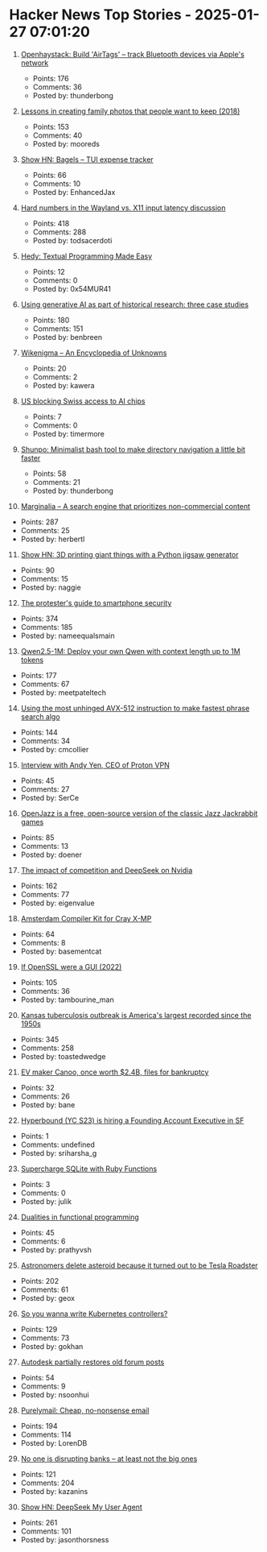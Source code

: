 # Hacker News Top Stories - 2025-01-27 07:01:20

1. [Openhaystack: Build 'AirTags' – track Bluetooth devices via Apple's network](https://github.com/seemoo-lab/openhaystack)
   - Points: 176
   - Comments: 36
   - Posted by: thunderbong

2. [Lessons in creating family photos that people want to keep (2018)](https://estherschindler.medium.com/the-old-family-photos-project-lessons-in-creating-family-photos-that-people-want-to-keep-ea3909129943)
   - Points: 153
   - Comments: 40
   - Posted by: mooreds

3. [Show HN: Bagels – TUI expense tracker](https://github.com/EnhancedJax/Bagels)
   - Points: 66
   - Comments: 10
   - Posted by: EnhancedJax

4. [Hard numbers in the Wayland vs. X11 input latency discussion](https://mort.coffee/home/wayland-input-latency/)
   - Points: 418
   - Comments: 288
   - Posted by: todsacerdoti

5. [Hedy: Textual Programming Made Easy](https://www.hedy.org/)
   - Points: 12
   - Comments: 0
   - Posted by: 0x54MUR41

6. [Using generative AI as part of historical research: three case studies](https://resobscura.substack.com/p/the-leading-ai-models-are-now-very)
   - Points: 180
   - Comments: 151
   - Posted by: benbreen

7. [Wikenigma – An Encyclopedia of Unknowns](https://wikenigma.org.uk/)
   - Points: 20
   - Comments: 2
   - Posted by: kawera

8. [US blocking Swiss access to AI chips](https://www.bluewin.ch/en/news/usa-restricts-swiss-access-to-ai-computer-chips-2535516.html)
   - Points: 7
   - Comments: 0
   - Posted by: timermore

9. [Shunpo: Minimalist bash tool to make directory navigation a little bit faster](https://github.com/egurapha/Shunpo)
   - Points: 58
   - Comments: 21
   - Posted by: thunderbong

10. [Marginalia – A search engine that prioritizes non-commercial content](https://marginalia-search.com/)
   - Points: 287
   - Comments: 25
   - Posted by: herbertl

11. [Show HN: 3D printing giant things with a Python jigsaw generator](https://calbryant.uk/blog/3d-printing-giant-things-with-jigsaw-generator/)
   - Points: 90
   - Comments: 15
   - Posted by: naggie

12. [The protester's guide to smartphone security](https://www.privacyguides.org/articles/2025/01/23/activists-guide-securing-your-smartphone/)
   - Points: 374
   - Comments: 185
   - Posted by: nameequalsmain

13. [Qwen2.5-1M: Deploy your own Qwen with context length up to 1M tokens](https://qwenlm.github.io/blog/qwen2.5-1m/)
   - Points: 177
   - Comments: 67
   - Posted by: meetpateltech

14. [Using the most unhinged AVX-512 instruction to make fastest phrase search algo](https://gab-menezes.github.io/2025/01/13/using-the-most-unhinged-avx-512-instruction-to-make-the-fastest-phrase-search-algo.html)
   - Points: 144
   - Comments: 34
   - Posted by: cmcollier

15. [Interview with Andy Yen, CEO of Proton VPN](https://www.compiler.news/proton-vpn-venezuela-russia/)
   - Points: 45
   - Comments: 27
   - Posted by: SerCe

16. [OpenJazz is a free, open-source version of the classic Jazz Jackrabbit games](https://alister.eu/jazz/oj/about.php)
   - Points: 85
   - Comments: 13
   - Posted by: doener

17. [The impact of competition and DeepSeek on Nvidia](https://youtubetranscriptoptimizer.com/blog/05_the_short_case_for_nvda)
   - Points: 162
   - Comments: 77
   - Posted by: eigenvalue

18. [Amsterdam Compiler Kit for Cray X-MP](https://github.com/kej715/ack)
   - Points: 64
   - Comments: 8
   - Posted by: basementcat

19. [If OpenSSL were a GUI (2022)](https://smallstep.com/blog/if-openssl-were-a-gui/)
   - Points: 105
   - Comments: 36
   - Posted by: tambourine_man

20. [Kansas tuberculosis outbreak is America's largest recorded since the 1950s](https://www.cjonline.com/story/news/politics/government/2025/01/24/kansas-tuberculosis-outbreak-is-largest-in-recorded-history-in-u-s/77881467007/)
   - Points: 345
   - Comments: 258
   - Posted by: toastedwedge

21. [EV maker Canoo, once worth $2.4B, files for bankruptcy](https://www.sfgate.com/tech/article/canoo-ev-maker-goes-bankrupt-20054204.php)
   - Points: 32
   - Comments: 26
   - Posted by: bane

22. [Hyperbound (YC S23) is hiring a Founding Account Executive in SF](https://www.ycombinator.com/companies/hyperbound/jobs/c3NkW7d-founding-full-cycle-account-executive-in-sf)
   - Points: 1
   - Comments: undefined
   - Posted by: sriharsha_g

23. [Supercharge SQLite with Ruby Functions](https://blog.julik.nl/2025/01/supercharge-sqlite-with-ruby-functions)
   - Points: 3
   - Comments: 0
   - Posted by: julik

24. [Dualities in functional programming](http://dicioccio.fr/on-dualities.html)
   - Points: 45
   - Comments: 6
   - Posted by: prathyvsh

25. [Astronomers delete asteroid because it turned out to be Tesla Roadster](https://www.astronomy.com/science/astronomers-just-deleted-an-asteroid-because-it-turned-out-to-be-elon-musks-tesla-roadster/)
   - Points: 202
   - Comments: 61
   - Posted by: geox

26. [So you wanna write Kubernetes controllers?](https://ahmet.im/blog/controller-pitfalls/)
   - Points: 129
   - Comments: 73
   - Posted by: gokhan

27. [Autodesk partially restores old forum posts](https://forums.autodesk.com/t5/community-announcements/update-on-archiving-idea-boards-and-forums/td-p/13276594)
   - Points: 54
   - Comments: 9
   - Posted by: nsoonhui

28. [Purelymail: Cheap, no-nonsense email](https://purelymail.com/)
   - Points: 194
   - Comments: 114
   - Posted by: LorenDB

29. [No one is disrupting banks – at least not the big ones](https://www.popularfintech.com/p/no-one-is-disrupting-banks)
   - Points: 121
   - Comments: 204
   - Posted by: kazanins

30. [Show HN: DeepSeek My User Agent](https://www.jasonthorsness.com/20)
   - Points: 261
   - Comments: 101
   - Posted by: jasonthorsness

